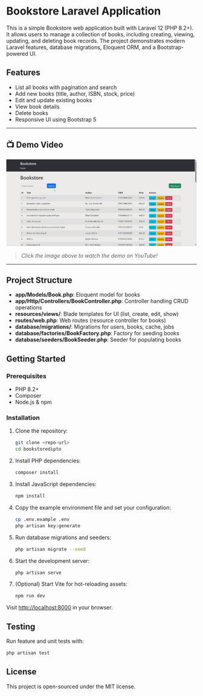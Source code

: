 # Bookstore Laravel Application

This is a simple Bookstore web application built with Laravel 12 (PHP 8.2+). It allows users to manage a collection of books, including creating, viewing, updating, and deleting book records. The project demonstrates modern Laravel features, database migrations, Eloquent ORM, and a Bootstrap-powered UI.

## Features
- List all books with pagination and search
- Add new books (title, author, ISBN, stock, price)
- Edit and update existing books
- View book details
- Delete books
- Responsive UI using Bootstrap 5
---

## 📺 Demo Video

<div align="center">
  
[![Book Store Laravel Demo](https://github.com/imrul-kayes-dipto/bookstoredipto/blob/master/resources/Dashboard.png)](https://youtu.be/9jz8aMoRDWw?si=OSyH0_clMTxyGudq)

</div>

> _Click the image above to watch the demo on YouTube!_


---
## Project Structure
- **app/Models/Book.php**: Eloquent model for books
- **app/Http/Controllers/BookController.php**: Controller handling CRUD operations
- **resources/views/**: Blade templates for UI (list, create, edit, show)
- **routes/web.php**: Web routes (resource controller for books)
- **database/migrations/**: Migrations for users, books, cache, jobs
- **database/factories/BookFactory.php**: Factory for seeding books
- **database/seeders/BookSeeder.php**: Seeder for populating books

## Getting Started

### Prerequisites
- PHP 8.2+
- Composer
- Node.js & npm

### Installation
1. Clone the repository:
   ```sh
   git clone <repo-url>
   cd bookstoredipto
   ```
2. Install PHP dependencies:
   ```sh
   composer install
   ```
3. Install JavaScript dependencies:
   ```sh
   npm install
   ```
4. Copy the example environment file and set your configuration:
   ```sh
   cp .env.example .env
   php artisan key:generate
   ```
5. Run database migrations and seeders:
   ```sh
   php artisan migrate --seed
   ```
6. Start the development server:
   ```sh
   php artisan serve
   ```
7. (Optional) Start Vite for hot-reloading assets:
   ```sh
   npm run dev
   ```

Visit [http://localhost:8000](http://localhost:8000) in your browser.

## Testing
Run feature and unit tests with:
```sh
php artisan test
```

## License
This project is open-sourced under the MIT license.
